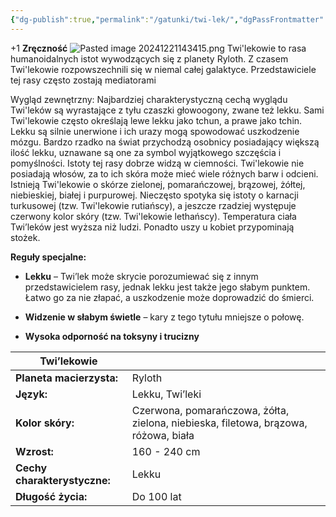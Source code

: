 ```yaml
---
{"dg-publish":true,"permalink":"/gatunki/twi-lek/","dgPassFrontmatter":true}
---
```


+1 **Zręczność**
![Pasted image 20241221143415.png](/img/user/Obrazy/Pasted%20image%2020241221143415.png)
Twi'lekowie to rasa humanoidalnych istot wywodzących się z planety Ryloth. Z czasem Twi'lekowie rozpowszechnili się w niemal całej galaktyce. Przedstawiciele tej rasy często zostają mediatorami

Wygląd zewnętrzny: Najbardziej charakterystyczną cechą wyglądu Twi'leków są wyrastające z tyłu czaszki głowoogony, zwane też lekku. Sami Twi'lekowie często określają lewe lekku jako tchun, a prawe jako tchin. Lekku są silnie unerwione i ich urazy mogą spowodować uszkodzenie mózgu. Bardzo rzadko na świat przychodzą osobnicy posiadający większą ilość lekku, uznawane są one za symbol wyjątkowego szczęścia i pomyślności. Istoty tej rasy dobrze widzą w ciemności. Twi'lekowie nie posiadają włosów, za to ich skóra może mieć wiele różnych barw i odcieni. Istnieją Twi'lekowie o skórze zielonej, pomarańczowej, brązowej, żółtej, niebieskiej, białej i purpurowej. Nieczęsto spotyka się istoty o karnacji turkusowej (tzw. Twi'lekowie rutiańscy), a jeszcze rzadziej występuje czerwony kolor skóry (tzw. Twi'lekowie lethańscy). Temperatura ciała Twi’leków jest wyższa niż ludzi. Ponadto uszy u kobiet przypominają stożek.

**Reguły specjalne:**

- **Lekku** – Twi’lek może skrycie porozumiewać się z innym przedstawicielem rasy, jednak lekku jest także jego słabym punktem. Łatwo go za nie złapać, a uszkodzenie może doprowadzić do śmierci.

- **Widzenie w słabym świetle** – kary z tego tytułu mniejsze o połowę.

- **Wysoka odporność na toksyny i trucizny**

| **Twi’lekowie**              |                                                                                     |
| ---------------------------- | ----------------------------------------------------------------------------------- |
| **Planeta macierzysta:**     | Ryloth                                                                              |
| **Język:**                   | Lekku, Twi’leki                                                                     |
| **Kolor skóry:**             | Czerwona, pomarańczowa, żółta, zielona, niebieska, filetowa, brązowa, różowa, biała |
| **Wzrost:**                  | 160 - 240 cm                                                                        |
| **Cechy charakterystyczne:** | Lekku                                                                               |
| **Długość życia:**           | Do 100 lat                                                                          |